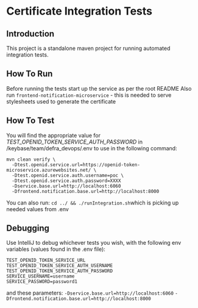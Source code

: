# Certificate Integration Tests

## Introduction

This project is a standalone maven project for running automated integration tests.

## How To Run

Before running the tests start up the service as per the root README
Also run `frontend-notification-microservice` - this is needed to serve stylesheets used to generate the certificate

## How To Test

You will find the appropriate value for _TEST_OPENID_TOKEN_SERVICE_AUTH_PASSWORD_ in /keybase/team/defra_devops/.env 
to use in the following command:

```
mvn clean verify \
  -Dtest.openid.service.url=https://openid-token-microservice.azurewebsites.net/ \
  -Dtest.openid.service.auth.username=poc \
  -Dtest.openid.service.auth.password=XXXX
  -Dservice.base.url=http://localhost:6060
  -Dfrontend.notification.base.url=http://localhost:8000
```

You can also run: ```cd ../ && ./runIntegration.sh```which is picking up needed values from .env

## Debugging 
Use IntelliJ to debug whichever tests you wish, with the following env variables (values found in the .env file):

```
TEST_OPENID_TOKEN_SERVICE_URL
TEST_OPENID_TOKEN_SERVICE_AUTH_USERNAME
TEST_OPENID_TOKEN_SERVICE_AUTH_PASSWORD
SERVICE_USERNAME=username
SERVICE_PASSWORD=password1
```

and these parameters:
`-Dservice.base.url=http://localhost:6060`
`-Dfrontend.notification.base.url=http://localhost:8000`
